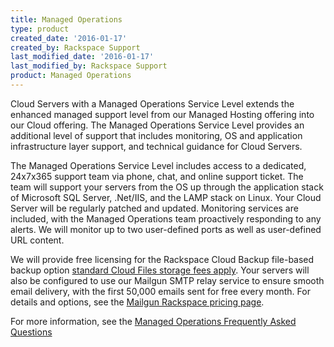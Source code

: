 ```yaml
---
title: Managed Operations
type: product
created_date: '2016-01-17'
created_by: Rackspace Support
last_modified_date: '2016-01-17'
last_modified_by: Rackspace Support
product: Managed Operations
---
```


Cloud Servers with a Managed Operations Service Level extends the enhanced managed support level from our Managed Hosting offering into our Cloud offering. The Managed Operations Service Level provides an additional level of support that includes monitoring, OS and application infrastructure layer support, and technical guidance for Cloud Servers.

The Managed Operations Service Level includes access to a dedicated, 24x7x365 support team via phone, chat, and online support ticket. The team will support your servers from the OS up through the application stack of Microsoft SQL Server, .Net/IIS, and the LAMP stack on Linux. Your Cloud Server will be regularly patched and updated. Monitoring services are included, with the Managed Operations team proactively responding to any alerts. We will monitor up to two user-defined ports as well as user-defined URL content.

We will provide free licensing for the Rackspace Cloud Backup file-based backup option [standard Cloud Files storage fees apply](http://www.rackspace.com/cloud/cloud_hosting_products/files/pricing/). Your servers will also be configured to use our Mailgun SMTP relay service to ensure smooth email delivery, with the first 50,000 emails sent for free every month. For details and options, see the [Mailgun Rackspace pricing page](http://www.mailgun.com/rackspace).

For more information, see the [Managed Operations Frequently Asked Questions](http://support-dev.ipa.rackspace.com/how-to/managed-operations-faq/)
